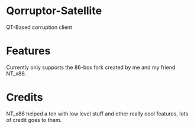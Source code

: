 # Qorruptor-Satellite
QT-Based corruption client

# Features
Currently only supports the 86-box fork created by me and my friend NT_x86.

# Credits
NT_x86 helped a ton with low level stuff and other really cool features, lots of credit goes to them.
